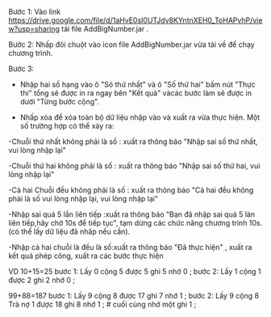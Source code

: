 Bước 1: Vào link https://drive.google.com/file/d/1aHvE0sI0UTJdy8KYntnXEH0_ToHAPvhP/view?usp=sharing tải file AddBigNumber.jar .

Bước 2: Nhấp đôi chuột vào icon file AddBigNumber.jar vừa tải về để chạy chương trình.

Bước 3:

- Nhập hai số hạng vào ô "Só thứ nhất" và ô "Số thứ hai" bấm nút "Thực thi" tổng sẽ được in ra ngay bên "Kết quả" vàcác
 bước làm sẽ được in dưới "Từng bước cộng".
       
- Nhấp xóa để xóa toàn bộ dữ liệu nhập vào và xuất ra vừa thực hiện.
Một số trường hợp có thể xảy ra:

-Chuỗi thứ nhất không phải là số : xuất ra thông báo "Nhập sai số thứ nhất, vui lòng nhập lại"

-Chuỗi thứ hai không phải là số : xuất ra thông báo "Nhập sai số thứ hai, vui lòng nhập lại"

-Cả hai Chuỗi đều không phải là số : xuất ra thông báo "Cả hai đều không phải là số vui lòng nhập lại, vui lòng nhập lại"

-Nhập sai quá 5 lần liên tiếp :xuất ra thông báo "Bạn đã nhập sai quá 5 làn liên tiếp,hãy chờ 10s để tiếp tục", tạm dừng các chức năng 
chương trình 10s.(có thể lấy dữ liệu đã nhâp nếu cần).

-Nhập cả hai chuỗi là đều là số:xuất ra thông báo "Đã thực hiện" , xuất ra kết quả phép công, xuất ra các bước thực hiện 

VD 
10+15=25 bước 1: Lấy 0 cộng 5 được 5 ghi 5 nhớ 0    ;    bước 2: Lấy 1 cộng 1 được 2 ghi 2 nhớ 0    ; 
   
99+88=187 bước 1: Lấy 9 cộng 8 được 17 ghi 7 nhớ 1    ;    bước 2: Lấy 9 cộng 8 Trả nợ 1 được 18 ghi 8 nhớ 1    ; #
       cuối cùng nhớ một ghi 1 ;

